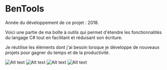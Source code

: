 # BenTools
Année du développement de ce projet : 2018.

Voici une partie de ma boîte à outils qui permet d'étendre les fonctionnalités du langage C# tout en facilitant et réduisant son écriture. 

Je réutilise les éléments dont j'ai besoin lorsque je développe de nouveaux projets pour gagner du temps et de la productivité.


![Alt text](https://i.imgur.com/JKA9kqS.png "Arborescence des fichiers de l'application.")
![Alt text](https://i.imgur.com/CnSYcRC.png "Codes utilitaires que l'on retrouve dans l'application : Les séquences.")
![Alt text](https://i.imgur.com/z3JURgS.png "Codes utilitaires que l'on retrouve dans l'application : Les énumérations.")
![Alt text](https://i.imgur.com/yrhAnok.png "Codes utilitaires que l'on retrouve dans l'application : Le file system et les streams.")
